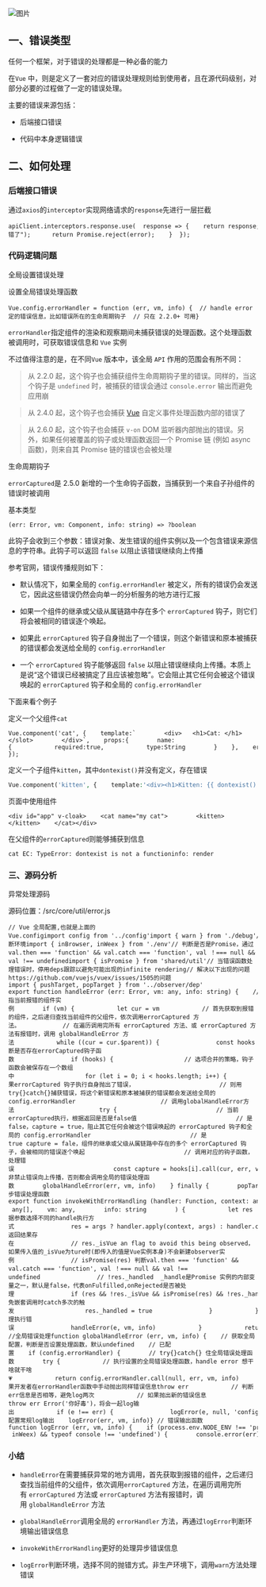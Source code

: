 ![图片](https://img-blog.csdnimg.cn/img_convert/2e391bcb0651edc67f516378f58b9e34.png)

## 一、错误类型

任何一个框架，对于错误的处理都是一种必备的能力

在`Vue` 中，则是定义了一套对应的错误处理规则给到使用者，且在源代码级别，对部分必要的过程做了一定的错误处理。

主要的错误来源包括：

-   后端接口错误
    
-   代码中本身逻辑错误
    

## 二、如何处理

### 后端接口错误

通过`axios`的`interceptor`实现网络请求的`response`先进行一层拦截

```cobol
apiClient.interceptors.response.use(  response => {    return response;  },  error => {    if (error.response.status == 401) {      router.push({ name: "Login" });    } else {      message.error("出错了");      return Promise.reject(error);    }  });
```

### 代码逻辑问题

全局设置错误处理

设置全局错误处理函数

```cobol
Vue.config.errorHandler = function (err, vm, info) {  // handle error  // `info` 是 Vue 特定的错误信息，比如错误所在的生命周期钩子  // 只在 2.2.0+ 可用}
```

`errorHandler`指定组件的渲染和观察期间未捕获错误的处理函数。这个处理函数被调用时，可获取错误信息和 `Vue` 实例

不过值得注意的是，在不同`Vue` 版本中，该全局 `API` 作用的范围会有所不同：

> 从 2.2.0 起，这个钩子也会捕获组件生命周期钩子里的错误。同样的，当这个钩子是 `undefined` 时，被捕获的错误会通过 `console.error` 输出而避免应用崩

> 从 2.4.0 起，这个钩子也会捕获 [Vue](https://so.csdn.net/so/search?q=Vue&spm=1001.2101.3001.7020) 自定义事件处理函数内部的错误了

> 从 2.6.0 起，这个钩子也会捕获 `v-on` DOM 监听器内部抛出的错误。另外，如果任何被覆盖的钩子或处理函数返回一个 Promise 链 (例如 async 函数)，则来自其 Promise 链的错误也会被处理

生命周期钩子

`errorCaptured`是 2.5.0 新增的一个生命钩子函数，当捕获到一个来自子孙组件的错误时被调用

基本类型

```cobol
(err: Error, vm: Component, info: string) => ?boolean
```

此钩子会收到三个参数：错误对象、发生错误的组件实例以及一个包含错误来源信息的字符串。此钩子可以返回 `false` 以阻止该错误继续向上传播

参考官网，错误传播规则如下：

-   默认情况下，如果全局的 `config.errorHandler` 被定义，所有的错误仍会发送它，因此这些错误仍然会向单一的分析服务的地方进行汇报
    
-   如果一个组件的继承或父级从属链路中存在多个 `errorCaptured` 钩子，则它们将会被相同的错误逐个唤起。
    
-   如果此 `errorCaptured` 钩子自身抛出了一个错误，则这个新错误和原本被捕获的错误都会发送给全局的 `config.errorHandler`
    
-   一个 `errorCaptured` 钩子能够返回 `false` 以阻止错误继续向上传播。本质上是说“这个错误已经被搞定了且应该被忽略”。它会阻止其它任何会被这个错误唤起的 `errorCaptured` 钩子和全局的 `config.errorHandler`
    

下面来看个例子

定义一个父组件`cat`

```cobol
Vue.component('cat', {    template:`        <div>   <h1>Cat: </h1>         <slot></slot>        </div>`,    props:{        name:{            required:true,            type:String        }    },    errorCaptured(err,vm,info) {        console.log(`cat EC: ${err.toString()}\ninfo: ${info}`);         return false;    } });
```

定义一个子组件`kitten`，其中`dontexist()`并没有定义，存在错误

```php
Vue.component('kitten', {    template:'<div><h1>Kitten: {{ dontexist() }}</h1></div>',    props:{        name:{            required:true,            type:String        }    }});
```

页面中使用组件

```cobol
<div id="app" v-cloak>    <cat name="my cat">        <kitten></kitten>    </cat></div>
```

在父组件的`errorCaptured`则能够捕获到信息

```cobol
cat EC: TypeError: dontexist is not a functioninfo: render
```

### 三、源码分析

异常处理源码

源码位置：/src/core/util/error.js

```cobol
// Vue 全局配置,也就是上面的Vue.configimport config from '../config'import { warn } from './debug'// 判断环境import { inBrowser, inWeex } from './env'// 判断是否是Promise，通过val.then === 'function' && val.catch === 'function', val ！=== null && val !== undefinedimport { isPromise } from 'shared/util'// 当错误函数处理错误时，停用deps跟踪以避免可能出现的infinite rendering// 解决以下出现的问题https://github.com/vuejs/vuex/issues/1505的问题import { pushTarget, popTarget } from '../observer/dep' export function handleError (err: Error, vm: any, info: string) {    // Deactivate deps tracking while processing error handler to avoid possible infinite rendering.    pushTarget()    try {        // vm指当前报错的组件实例        if (vm) {            let cur = vm            // 首先获取到报错的组件，之后递归查找当前组件的父组件，依次调用errorCaptured 方法。            // 在遍历调用完所有 errorCaptured 方法、或 errorCaptured 方法有报错时，调用 globalHandleError 方法            while ((cur = cur.$parent)) {                const hooks = cur.$options.errorCaptured                // 判断是否存在errorCaptured钩子函数                if (hooks) {                    // 选项合并的策略，钩子函数会被保存在一个数组中                    for (let i = 0; i < hooks.length; i++) {                        // 如果errorCaptured 钩子执行自身抛出了错误，                        // 则用try{}catch{}捕获错误，将这个新错误和原本被捕获的错误都会发送给全局的config.errorHandler                        // 调用globalHandleError方法                        try {                            // 当前errorCaptured执行，根据返回是否是false值                            // 是false，capture = true，阻止其它任何会被这个错误唤起的 errorCaptured 钩子和全局的 config.errorHandler                            // 是true capture = fale，组件的继承或父级从属链路中存在的多个 errorCaptured 钩子，会被相同的错误逐个唤起                            // 调用对应的钩子函数，处理错误                            const capture = hooks[i].call(cur, err, vm, info) === false                            if (capture) return                        } catch (e) {                            globalHandleError(e, cur, 'errorCaptured hook')                        }                    }                }            }        }        // 除非禁止错误向上传播，否则都会调用全局的错误处理函数        globalHandleError(err, vm, info)    } finally {        popTarget()    }}// 异步错误处理函数export function invokeWithErrorHandling (handler: Function, context: any, args: null | any[],    vm: any,        info: string        ) {            let res            try {                // 根据参数选择不同的handle执行方式                res = args ? handler.apply(context, args) : handler.call(context)                // handle返回结果存在                // res._isVue an flag to avoid this being observed，如果传入值的_isVue为ture时(即传入的值是Vue实例本身)不会新建observer实例                // isPromise(res) 判断val.then === 'function' && val.catch === 'function', val ！=== null && val !== undefined                // !res._handled  _handle是Promise 实例的内部变量之一，默认是false，代表onFulfilled,onRejected是否被处理                if (res && !res._isVue && isPromise(res) && !res._handled) {                    res.catch(e => handleError(e, vm, info + ` (Promise/async)`))                    // avoid catch triggering multiple times when nested calls                    // 避免嵌套调用时catch多次的触发                    res._handled = true                }            } catch (e) {                // 处理执行错误                handleError(e, vm, info)            }            return res        } //全局错误处理function globalHandleError (err, vm, info) {    // 获取全局配置，判断是否设置处理函数，默认undefined    // 已配置    if (config.errorHandler) {        // try{}catch{} 住全局错误处理函数        try {            // 执行设置的全局错误处理函数，handle error 想干啥就干啥💗            return config.errorHandler.call(null, err, vm, info)        } catch (e) {            // 如果开发者在errorHandler函数中手动抛出同样错误信息throw err            // 判断err信息是否相等，避免log两次            // 如果抛出新的错误信息throw err Error('你好毒')，将会一起log输出            if (e !== err) {                logError(e, null, 'config.errorHandler')            }        }    }    // 未配置常规log输出    logError(err, vm, info)} // 错误输出函数function logError (err, vm, info) {    if (process.env.NODE_ENV !== 'production') {        warn(`Error in ${info}: "${err.toString()}"`, vm)    }    /* istanbul ignore else */    if ((inBrowser || inWeex) && typeof console !== 'undefined') {        console.error(err)    } else {        throw err    }}
```

### 小结

-   `handleError`在需要捕获异常的地方调用，首先获取到报错的组件，之后递归查找当前组件的父组件，依次调用`errorCaptured` 方法，在遍历调用完所有 `errorCaptured` 方法或 `errorCaptured` 方法有报错时，调用 `globalHandleError` 方法
    
-   `globalHandleError`调用全局的 `errorHandler` 方法，再通过`logError`判断环境输出错误信息
    
-   `invokeWithErrorHandling`更好的处理异步错误信息
    
-   `logError`判断环境，选择不同的抛错方式。非生产环境下，调用`warn`方法处理错误